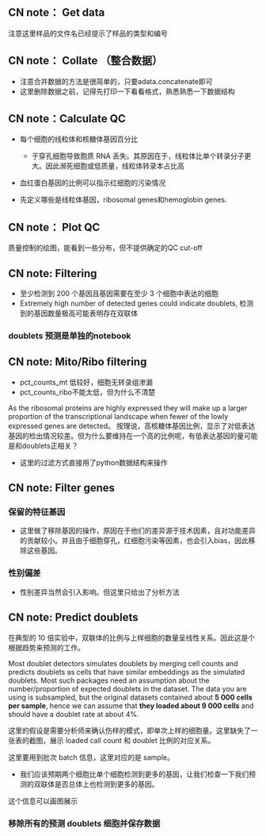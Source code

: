 ## CN note： Get data
注意这里样品的文件名已经提示了样品的类型和编号

## CN note： Collate （整合数据）

- 注意合并数据的方法是很简单的，只要adata.concatenate即可
- 这里删除数据之前，记得先打印一下看看格式，熟悉熟悉一下数据结构


## CN note：Calculate QC

- 每个细胞的线粒体和核糖体基因百分比
    - 于穿孔细胞导致胞质 RNA 丢失。其原因在于，线粒体比单个转录分子更大。因此濒死细胞或低质量，线粒体转录本占比高
- 血红蛋白基因的比例可以指示红细胞的污染情况

- 先定义哪些是线粒体基因，ribosomal genes和hemoglobin genes.


## CN note： Plot QC

质量控制的绘图，能看到一些分布，但不提供确定的QC cut-off

## CN note: Filtering

- 至少检测到 200 个基因且基因需要在至少 3 个细胞中表达的细胞
- Extremely high number of detected genes could indicate doublets, 检测到的基因数量极高可能表明存在双联体

### doublets 预测是单独的notebook

## CN note: Mito/Ribo filtering

- pct_counts_mt 低较好，细胞无转录组渗漏
- pct_counts_ribo不能太低，但为什么不清楚


As the ribosomal proteins are highly expressed they will make up a larger proportion of the transcriptional landscape when fewer of the lowly expressed genes are detected。
按理说，高核糖体基因比例，显示了对低表达基因的检出情况较差。但为什么要维持在一个高的比例呢，有低表达基因的量可能是和doublets正相关？

- 这里的过滤方式直接用了python数据结构来操作


## CN note: Filter genes

### 保留的特征基因

- 这里做了移除基因的操作，原因在于他们的差异源于技术因素，且对功能差异的贡献较小。并且由于细胞穿孔，红细胞污染等因素，也会引入bias，因此移除这些基因。

### 性别偏差

- 性别差异当然会引入影响。但这里只给出了分析方法



## CN note: Predict doublets

在典型的 10 倍实验中，双联体的比例与上样细胞的数量呈线性关系。因此这是个根据趋势来预测的工作。

Most doublet detectors simulates doublets by merging cell counts and predicts doublets as cells that have similar embeddings as the simulated doublets. Most such packages need an assumption about the number/proportion of expected doublets in the dataset. The data you are using is subsampled, but the original datasets contained about **5 000 cells per sample**, hence we can assume that **they loaded about 9 000 cells** and should have a doublet rate at about 4%.

这里的假设是需要分析师来确认伤样的模式，即单次上样的细胞量。这里缺失了一张表的截图，展示 loaded call count 和 doublet 比例的对应关系。

这里要用到批次 batch 信息，这里对应的是 sample。

- 我们应该预期两个细胞比单个细胞检测到更多的基因，让我们检查一下我们预测的双联体是否总体上也检测到更多的基因。

这个信息可以画图展示


### 移除所有的预测 doublets 细胞并保存数据

